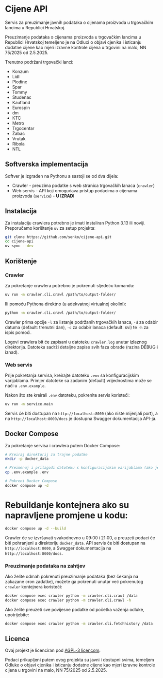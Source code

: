 # Cijene API

Servis za preuzimanje javnih podataka o cijenama proizvoda u trgovačkim lancima u Republici Hrvatskoj.

Preuzimanje podataka o cijenama proizvoda u trgovačkim lancima u Republici Hrvatskoj
temeljeno je na Odluci o objavi cjenika i isticanju dodatne cijene kao mjeri izravne
kontrole cijena u trgovini na malo, NN 75/2025 od 2.5.2025.

Trenutno podržani trgovački lanci:

* Konzum
* Lidl
* Plodine
* Spar
* Tommy
* Studenac
* Kaufland
* Eurospin
* dm
* KTC
* Metro
* Trgocentar
* Žabac
* Vrutak
* Ribola
* NTL

## Softverska implementacija

Softver je izgrađen na Pythonu a sastoji se od dva dijela:

* Crawler - preuzima podatke s web stranica trgovačkih lanaca (`crawler`)
* Web servis - API koji omogućava pristup podacima o cijenama proizvoda (`service`) - **U IZRADI**

## Instalacija

Za instalaciju crawlera potrebno je imati instaliran Python 3.13 ili noviji. Preporučamo
korištenje `uv` za setup projekta:

```bash
git clone https://github.com/senko/cijene-api.git
cd cijene-api
uv sync --dev
```

## Korištenje

### Crawler

Za pokretanje crawlera potrebno je pokrenuti sljedeću komandu:

```bash
uv run -m crawler.cli.crawl /path/to/output-folder/
```

Ili pomoću Pythona direktno (u adekvatnoj virtualnoj okolini):

```bash
python -m crawler.cli.crawl /path/to/output-folder/
```

Crawler prima opcije `-l` za listanje podržanih trgovačkih lanaca, `-d` za
odabir datuma (default: trenutni dan), `-c` za odabir lanaca (default: svi) te
`-h` za ispis pomoći.

Logovi crawlera bit će zapisani u datoteku `crawler.log` unutar izlaznog direktorija.
Datoteka sadrži detaljne zapise svih faza obrade (razina DEBUG i iznad).

### Web servis

Prije pokretanja servisa, kreirajte datoteku `.env` sa konfiguracijskim varijablama.
Primjer datoteke sa zadanim (default) vrijednostima može se naći u `.env.example`.

Nakon što ste kreirali `.env` datoteku, pokrenite servis koristeći:

```bash
uv run -m service.main
```

Servis će biti dostupan na `http://localhost:8000` (ako niste mijenjali port), a na
`http://localhost:8000/docs` je dostupna Swagger dokumentacija API-ja.

## Docker Compose

Za pokretanje servisa i crawlera putem Docker Compose:

```bash
# Kreiraj direktorij za trajne podatke
mkdir -p docker_data

# Preimenuj i prilagodi datoteku s konfiguracijskim varijablama (ako je potrebno)
cp .env.example .env

# Pokreni Docker Compose
docker compose up -d
```

# Rebuildanje kontejnera ako su napravljene promjene u kodu:

```bash
docker compose up -d --build
```

Crawler će se izvršavati svakodnevno u 09:00 i 21:00, a preuzeti podaci će biti pohranjeni
u direktoriju `docker_data`. API servis će biti dostupan na `http://localhost:8000`, a
Swagger dokumentacija na `http://localhost:8000/docs`.

### Preuzimanje podataka na zahtjev

Ako želite odmah pokrenuti preuzimanje podataka (bez čekanja na zakazane cron zadatke),
možete ga pokrenuti unutar već pokrenutog `crawler` kontejnera koristeći:

```bash
docker compose exec crawler python -m crawler.cli.crawl /data
docker compose exec crawler python -m crawler.cli.crawl -h
```

Ako želite preuzeti sve povijesne podatke od početka važenja odluke, upotrijebite:

```bash
docker compose exec crawler python -m crawler.cli.fetchhistory /data
```

## Licenca

Ovaj projekt je licenciran pod [AGPL-3 licencom](LICENSE).

Podaci prikupljeni putem ovog projekta su javni i dostupni svima, temeljem
Odluke o objavi cjenika i isticanju dodatne cijene kao mjeri izravne
kontrole cijena u trgovini na malo, NN 75/2025 od 2.5.2025.
